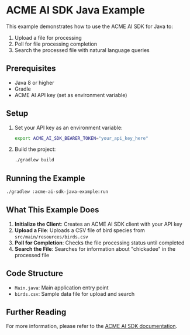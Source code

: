 # ACME AI SDK Java Example

This example demonstrates how to use the ACME AI SDK for Java to:

1. Upload a file for processing
2. Poll for file processing completion
3. Search the processed file with natural language queries

## Prerequisites

- Java 8 or higher
- Gradle
- ACME AI API key (set as environment variable)

## Setup

1. Set your API key as an environment variable:
   ```bash
   export ACME_AI_SDK_BEARER_TOKEN="your_api_key_here"
   ```

2. Build the project:
   ```bash
   ./gradlew build
   ```

## Running the Example

```bash
./gradlew :acme-ai-sdk-java-example:run
```

## What This Example Does

1. **Initialize the Client**: Creates an ACME AI SDK client with your API key
2. **Upload a File**: Uploads a CSV file of bird species from `src/main/resources/birds.csv`
3. **Poll for Completion**: Checks the file processing status until completed
4. **Search the File**: Searches for information about "chickadee" in the processed file

## Code Structure

- `Main.java`: Main application entry point
- `birds.csv`: Sample data file for upload and search

## Further Reading

For more information, please refer to the [ACME AI SDK documentation](https://docs.acme-ai.com).